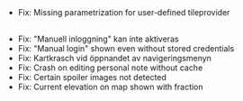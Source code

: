 ##
- Fix: Missing parametrization for user-defined tileprovider

##
- Fix: "Manuell inloggning" kan inte aktiveras
- Fix: "Manual login" shown even without stored credentials
- Fix: Kartkrasch vid öppnandet av navigeringsmenyn
- Fix: Crash on editing personal note without cache
- Fix: Certain spoiler images not detected
- Fix: Current elevation on map shown with fraction
